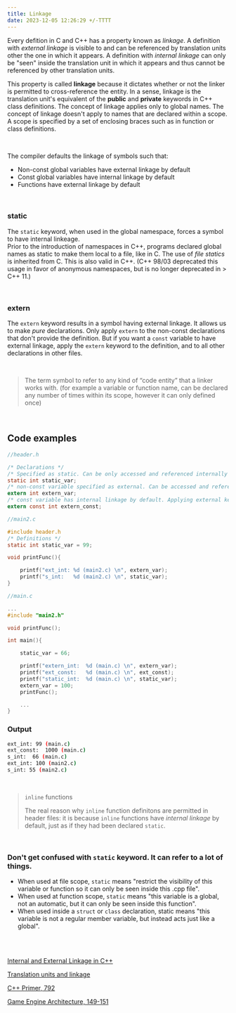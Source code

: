 ```yaml
---
title: Linkage
date: 2023-12-05 12:26:29 +/-TTTT
---
```



Every defition in C and C++ has a property known as _linkage_. A definition with _external linkage_ is visible to and can be referenced by translation units other the one in which it appears. A definition with _internal linkage_ can only be "seen" inside the translation unit in which it appears and thus cannot be referenced by other translation units.

This property is called __linkage__ because it dictates whether or not the linker is permitted to cross-reference the entity.
In a sense, linkage is the translation unit's equivalent of the __public__ and __private__ keywords in C++ class definitions.
The concept of linkage applies only to global names. The concept of linkage doesn't apply to names that are declared within a scope. A scope is specified by a set of enclosing braces such as in function or class definitions.

<br/>

The compiler defaults the linkage of symbols such that:
- Non-const global variables have external linkage by default
- Const global variables have internal linkage by default
- Functions have external linkage by default

<br/>


### static
The `static` keyword, when used in the global namespace, forces a symbol to have internal linkeage. <br>
Prior to the introduction of namespaces in C++, programs declared global names as static to make them local to a file, like in C. The use of *file statics* is inherited from C. 
This is also valid in C++. (C++ 98/03 deprecated this usage in favor of anonymous namespaces, but is no longer deprecated in > C++ 11.)

<br/>

### extern
The `extern` keyword results in a symbol having external linkage. It allows us to make _pure_ declarations. Only apply `extern` to the non-const declarations that don't provide the definition. But if you want a `const` variable to have external linkage, apply the `extern` keyword to the definition, and to all other declarations in other files.

<br/>

> The term symbol to refer to any kind of “code entity” that a linker works with. (for example a variable or function name, can be declared any number of times within its scope, however it can only defined once)

<br/>

## Code examples

```c
//header.h

/* Declarations */
/* Specified as static. Can be only accessed and referenced internally */
static int static_var;
/* non-const variable specified as external. Can be accessed and referenced across other translation units */
extern int extern_var;
/* const variable has internal linkage by default. Applying external keyword will make it external */
extern const int extern_const;
```

```c
//main2.c

#include header.h
/* Definitions */
static int static_var = 99;

void printFunc(){

    printf("ext_int: %d (main2.c) \n", extern_var);
    printf("s_int:   %d (main2.c) \n", static_var);  
}
```

```c
//main.c

...
#include "main2.h"

void printFunc();

int main(){

    static_var = 66;

    printf("extern_int:  %d (main.c) \n", extern_var);
    printf("ext_const:   %d (main.c) \n", ext_const);
    printf("static_int:  %d (main.c) \n", static_var);
    extern_var = 100;
    printFunc();

    ...
}
```

### Output
```bash
ext_int: 99 (main.c) 
ext_const:  1000 (main.c) 
s_int:  66 (main.c) 
ext_int: 100 (main2.c) 
s_int: 55 (main2.c) 

```
<br/>

> `inline` functions
>
> The real reason why `inline` function definitons are permitted in header files: it is because `inline` functions have _internal linkage_ by default, just as if they had been declared `static`.

<br/>

### Don't get confused with `static` keyword. It can refer to a lot of things.
- When used at file scope, `static` means "restrict the visibility of this variable or function so it can only be seen inside this .cpp file".
- When used at function scope, `static` means "this variable is a global, not an automatic, but it can only be seen inside this function".
- When used inside a `struct` or `class` declaration, static means "this variable is not a regular member variable, but instead acts just like a global".




<br/>
<br/>

[Internal and External Linkage in C++](https://www.goldsborough.me/c/c++/linker/2016/03/30/19-34-25-internal_and_external_linkage_in_c++/)

[Translation units and linkage](https://learn.microsoft.com/en-us/cpp/cpp/program-and-linkage-cpp?view=msvc-170)

[C++ Primer, 792](https://www.oreilly.com/library/view/c-primer-fifth/9780133053043/)

[Game Engine Architecture, 149-151](https://www.gameenginebook.com/)